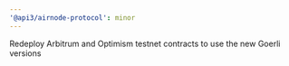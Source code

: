 ```yaml
---
'@api3/airnode-protocol': minor
---
```


Redeploy Arbitrum and Optimism testnet contracts to use the new Goerli versions
